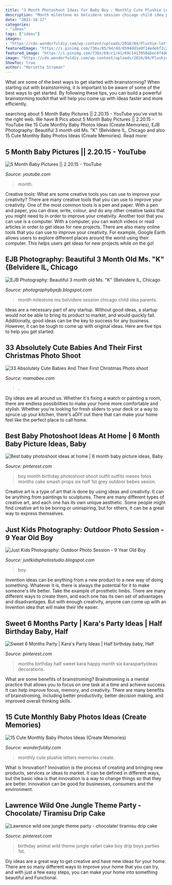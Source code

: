 ```yaml
---
title: "3 Month Photoshoot Ideas For Baby Boy : Monthly Cute Plushie Letters Memories Create"
description: "Month milestone ms belvidere session chicago child idea parents"
date: "2022-10-17"
categories:
- "ideas"
tags: ["ideas"]
images:
- "https://cdn.wonderfuldiy.com/wp-content/uploads/2016/04/Plushie-letters.jpg"
featuredImage: "https://i.pinimg.com/736x/85/94/dd/8594dd1e0f14ede6f2c22e6b89e8789b.jpg"
featured_image: "https://i.pinimg.com/736x/69/c1/41/69c1413950abec4f4d0c63cb4d52a26d.jpg"
image: "https://cdn.wonderfuldiy.com/wp-content/uploads/2016/04/Plushie-letters.jpg"
ShowToc: true
author: "Marietta Stroman"
---
```



What are some of the best ways to get started with brainstorming?
When starting out with brainstorming, it is important to be aware of some of the best ways to get started. By following these tips, you can build a powerful brainstorming toolkit that will help you come up with ideas faster and more efficiently.

	

		
searching about 5 Month Baby Pictures || 2.20.15 - YouTube you've visit to the right web. We have 8 Pics about 5 Month Baby Pictures || 2.20.15 - YouTube like 15 Cute Monthly Baby Photos Ideas (Create Memories), EJB Photography: Beautiful 3 month old Ms. &quot;K&quot; {Belvidere IL, Chicago and also 15 Cute Monthly Baby Photos Ideas (Create Memories). Read more:
		
    
## 5 Month Baby Pictures || 2.20.15 - YouTube

<img loading=lazy src="https://i.ytimg.com/vi/YLoCtN1Y17M/maxresdefault.jpg" onerror="this.onerror=null;this.src='https://tse3.mm.bing.net/th?id=OIP.xnYLXPCRRUfV-luLObnT6gHaEK&amp;pid=15.1';" alt="5 Month Baby Pictures || 2.20.15 - YouTube">

_Source: youtube.com_

>month. 

	

Creative tools: What are some creative tools you can use to improve your creativity?
There are many creative tools that you can use to improve your creativity. One of the most common tools is a pen and paper. With a pen and paper, you can draw, write, colour, and do any other creative tasks that you might need to in order to improve your creativity. Another tool that you can use is a computer. With a computer, you can watch videos or read articles in order to get ideas for new projects. There are also many online tools that you can use to improve your creativity. For example, Google Earth allows users to explore different places around the world using their computer. This helps users get ideas for new projects while on the go!

    
## EJB Photography: Beautiful 3 Month Old Ms. &quot;K&quot; {Belvidere IL, Chicago

<img loading=lazy src="http://1.bp.blogspot.com/-vR6FYcj8qGI/T6MPha1vVOI/AAAAAAAAAdw/cRE6CUknwMY/s1600/DSC_6260+copy.jpg" onerror="this.onerror=null;this.src='https://tse2.mm.bing.net/th?id=OIP.CRGbsw1Os9JuC15543u06gHaKK&amp;pid=15.1';" alt="EJB Photography: Beautiful 3 month old Ms. &quot;K&quot; {Belvidere IL, Chicago">

_Source: photographybyejb.blogspot.com_

>month milestone ms belvidere session chicago child idea parents. 

	

Ideas are a necessary part of any startup. Without good ideas, a startup would not be able to bring its product to market, and would quickly fail. Additionally, good ideas can be the key to success for any business. However, it can be tough to come up with original ideas. Here are five tips to help you get started: 

    
## 33 Absolutely Cute Babies And Their First Christmas Photo Shoot

<img loading=lazy src="https://mamabee.com/wp-content/uploads/2014/12/enhanced-buzz-28592-1415409500-21.jpg" onerror="this.onerror=null;this.src='https://tse1.mm.bing.net/th?id=OIP.SVGBz_omxsVwwpJDOjiUQAHaE8&amp;pid=15.1';" alt="33 Absolutely Cute Babies And Their First Christmas Photo shoot">

_Source: mamabee.com_

>. 

	

Diy ideas are all around us. Whether it's fixing a watch or painting a room, there are endless possibilities to make your home more comfortable and stylish. Whether you're looking for fresh sliders to your deck or a way to spruce up your kitchen, there's aDIY out there that can make your home feel like the perfect place to call home.

    
## Best Baby Photoshoot Ideas At Home | 6 Month Baby Picture Ideas, Baby

<img loading=lazy src="https://i.pinimg.com/736x/85/94/dd/8594dd1e0f14ede6f2c22e6b89e8789b.jpg" onerror="this.onerror=null;this.src='https://tse3.mm.bing.net/th?id=OIP.wJTwzGjytfSJuxQmIgu-cwHaGW&amp;pid=15.1';" alt="Best baby photoshoot ideas at home | 6 month baby picture ideas, Baby">

_Source: pinterest.com_

>boy month birthday photoshoot shoot outfit outfits meses fotos months cake smash props six half 1st grey outdoor bebes sesion. 

	

Creative art is a type of art that is done by using ideas and creativity. It can be anything from paintings to sculptures. There are many different types of creative art, and each one has its own unique aesthetic. Some people might find creative art to be boring or uninspiring, but for others, it can be a great way to express themselves.

    
## Just Kids Photography: Outdoor Photo Session - 9 Year Old Boy

<img loading=lazy src="https://lh6.googleusercontent.com/proxy/mAZ_YFdsMQpWaUbY-9Uu4O5PbTaz5Rs832au14u8Bac7YKkMiL4R8rbI1ESKX4xc84jL6-sqNGW6kyWeV2oe8mJtgvlXeFkNbS0xmiWOA7f3Zs6LULgY44w3E4gCz02LvdedKwhNwgM=w1200-h630-p-k-no-nu" onerror="this.onerror=null;this.src='https://tse3.mm.bing.net/th?id=OIP.XgBP43TJZbGUD8WvdGramwHaHx&amp;pid=15.1';" alt="Just Kids Photography: Outdoor Photo Session - 9 Year Old Boy">

_Source: justkidsphotostudio.blogspot.com_

>boy. 

	

Invention ideas can be anything from a new product to a new way of doing something. Whatever it is, there is always the potential for it to make someone's life better. Take the example of prosthetic limbs. There are many different ways to create them, and each one has its own set of advantages and disadvantages. But with enough creativity, anyone can come up with an Invention idea that will make their life easier.

    
## Sweet 6 Months Party | Kara&#039;s Party Ideas | Half Birthday Baby, Half

<img loading=lazy src="https://i.pinimg.com/736x/69/c1/41/69c1413950abec4f4d0c63cb4d52a26d.jpg" onerror="this.onerror=null;this.src='https://tse2.mm.bing.net/th?id=OIP.LyUyI9RbERwiRgps2As9MwHaLP&amp;pid=15.1';" alt="Sweet 6 Months Party | Kara&#039;s Party Ideas | Half birthday baby, Half">

_Source: pinterest.com_

>months birthday half sweet kara happy month six karaspartyideas decorations. 

	

What are some benefits of brainstroming?
Brainstroming is a mental practice that allows you to focus on one task at a time and achieve success. It can help improve focus, memory, and creativity. There are many benefits of brainstroming, including better productivity, better decision making, and improved overall thinking skills.

    
## 15 Cute Monthly Baby Photos Ideas (Create Memories)

<img loading=lazy src="https://cdn.wonderfuldiy.com/wp-content/uploads/2016/04/Plushie-letters.jpg" onerror="this.onerror=null;this.src='https://tse2.mm.bing.net/th?id=OIP.f7tI9A01mj7WQcBDPbTBggAAAA&amp;pid=15.1';" alt="15 Cute Monthly Baby Photos Ideas (Create Memories)">

_Source: wonderfuldiy.com_

>monthly cute plushie letters memories create. 

	

What is Innovation?
Innovation is the process of creating and bringing new products, services or ideas to market. It can be defined in different ways, but the basic idea is that innovation is a way to change things so that they are better. Innovation can be good for businesses, consumers and the environment.

    
## Lawrence Wild One Jungle Theme Party - Chocolate/ Tiramisu Drip Cake

<img loading=lazy src="https://i.pinimg.com/736x/e5/2c/7e/e52c7edc7fdb2191934e108363003681.jpg" onerror="this.onerror=null;this.src='https://tse1.mm.bing.net/th?id=OIP.l64IbW-ZcXMB5obe7tlnHAHaNK&amp;pid=15.1';" alt="Lawrence wild one jungle theme party - chocolate/ tiramisu drip cake">

_Source: pinterest.com_

>birthday animal wild theme jungle safari cake boy drip boys parties 1st. 

	

Diy ideas are a great way to get creative and have new ideas for your home. There are so many different ways to improve your home that you can try, and with just a few easy steps, you can make your home into something beautiful and Functional.

